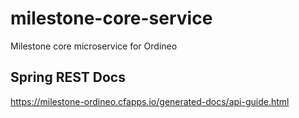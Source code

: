 # milestone-core-service
Milestone core microservice for Ordineo

## Spring REST Docs
https://milestone-ordineo.cfapps.io/generated-docs/api-guide.html